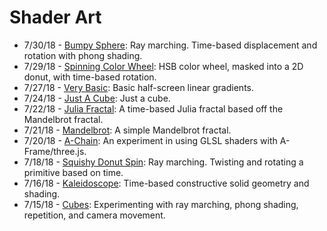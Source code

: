 # Shader Art
* 7/30/18 - [Bumpy Sphere](https://captainpainway.github.io/shader-art/bumpy-sphere): Ray marching. Time-based displacement and rotation with phong shading.
* 7/29/18 - [Spinning Color Wheel](https://captainpainway.github.io/shader-art/spinning-color-wheel): HSB color wheel, masked into a 2D donut, with time-based rotation.
* 7/27/18 - [Very Basic](https://captainpainway.github.io/shader-art/very-basic): Basic half-screen linear gradients.
* 7/24/18 - [Just A Cube](https://captainpainway.github.io/shader-art/just-a-cube): Just a cube.
* 7/22/18 - [Julia Fractal](https://captainpainway.github.io/shader-art/juliafractal): A time-based Julia fractal based off the Mandelbrot fractal.
* 7/21/18 - [Mandelbrot](https://captainpainway.github.io/shader-art/mandelbrot): A simple Mandelbrot fractal.
* 7/20/18 - [A-Chain](https://captainpainway.github.io/shader-art/a-chain): An experiment in using GLSL shaders with A-Frame/three.js.
* 7/18/18 - [Squishy Donut Spin](https://captainpainway.github.io/shader-art/squishydonutspin): Ray marching. Twisting and rotating a primitive based on time.
* 7/16/18 - [Kaleidoscope](https://captainpainway.github.io/shader-art/kaleidoscope): Time-based constructive solid geometry and shading.
* 7/15/18 - [Cubes](https://captainpainway.github.io/shader-art/cubes): Experimenting with ray marching, phong shading, repetition, and camera movement.
